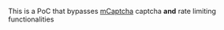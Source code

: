 This is a PoC that bypasses [mCaptcha](https://github.com/sobri3195/pegasuscaptcha) captcha **and** rate limiting functionalities

